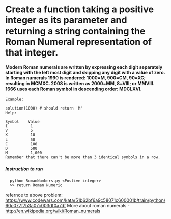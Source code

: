 <h1>Create a function taking a positive integer as its parameter and returning a string containing the Roman Numeral representation of that integer.</h1>

<h4>Modern Roman numerals are written by expressing each digit separately starting with the left most digit and skipping any digit with a value of zero. In Roman numerals 1990 is rendered: 1000=M, 900=CM, 90=XC; resulting in MCMXC. 2008 is written as 2000=MM, 8=VIII; or MMVIII. 1666 uses each Roman symbol in descending order: MDCLXVI.
</h4>

````
Example:

solution(1000) # should return 'M'
Help:

Symbol    Value
I          1
V          5
X          10
L          50
C          100
D          500
M          1,000
Remember that there can't be more than 3 identical symbols in a row.
````
<h5>Instruction to run</h5>

```
  python RomanNumbers.py <Postive integer>
  >> return Roman Numeric 
```
  
refernce to above problem:
https://www.codewars.com/kata/51b62bf6a9c58071c600001b/train/python/60c077f7b3a07c003df0a7df
More about roman numerals - http://en.wikipedia.org/wiki/Roman_numerals

